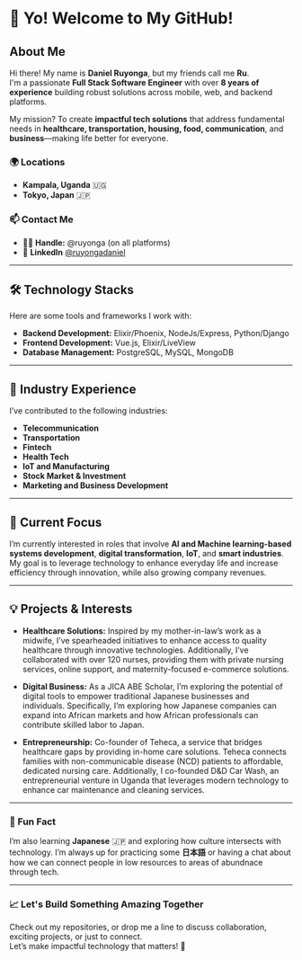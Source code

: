 # 👋 Yo! Welcome to My GitHub!

## About Me
Hi there! My name is **Daniel Ruyonga**, but my friends call me **Ru**.  
I'm a passionate **Full Stack Software Engineer** with over **8 years of experience** building robust solutions across mobile, web, and backend platforms.

My mission? To create **impactful tech solutions** that address fundamental needs in **healthcare, transportation, housing, food, communication**, and **business**—making life better for everyone.

### 🌍 Locations
- **Kampala, Uganda** 🇺🇬  
- **Tokyo, Japan** 🇯🇵  

### 📫 Contact Me
- 🧑‍💻 **Handle:** @ruyonga (on all platforms)
- 🔗 **LinkedIn** [@ruyongadaniel](https://www.linkedin.com/in/ruyongadaniel/)

---

## 🛠️ Technology Stacks
Here are some tools and frameworks I work with:  
- **Backend Development:** Elixir/Phoenix, NodeJs/Express, Python/Django
- **Frontend Development:** Vue.js, Elixir/LiveView
- **Database Management:** PostgreSQL, MySQL, MongoDB

---

## 🌟 Industry Experience
I’ve contributed to the following industries:  
- **Telecommunication**  
- **Transportation**  
- **Fintech**  
- **Health Tech**
- **IoT and Manufacturing**
- **Stock Market & Investment**
- **Marketing and Business Development**

---

## 🌱 Current Focus
I’m currently interested in roles that involve **AI and Machine learning-based systems development**, **digital transformation**, **IoT**, and **smart industries**. My goal is to leverage technology to enhance everyday life and increase efficiency through innovation, while also growing company revenues.

---

## 💡 Projects & Interests
- **Healthcare Solutions:** Inspired by my mother-in-law’s work as a midwife, I’ve spearheaded initiatives to enhance access to quality healthcare through innovative technologies. Additionally, I’ve collaborated with over 120 nurses, providing them with private nursing services, online support, and maternity-focused e-commerce solutions.
  
- **Digital Business:** As a JICA ABE Scholar, I’m exploring the potential of digital tools to empower traditional Japanese businesses and individuals. Specifically, I’m exploring how Japanese companies can expand into African markets and how African professionals can contribute skilled labor to Japan.

- **Entrepreneurship:** Co-founder of Teheca, a service that bridges healthcare gaps by providing in-home care solutions. Teheca connects families with non-communicable disease (NCD) patients to affordable, dedicated nursing care. Additionally, I co-founded D&D Car Wash, an entrepreneurial venture in Uganda that leverages modern technology to enhance car maintenance and cleaning services.

---

### 🎯 Fun Fact

I’m also learning **Japanese** 🇯🇵 and exploring how culture intersects with technology. I’m always up for practicing some **日本語** or having a chat about how we can connect people in low resources to areas of abundnace through tech.  

---

### 📈 Let's Build Something Amazing Together
Check out my repositories, or drop me a line to discuss collaboration, exciting projects, or just to connect.  
Let’s make impactful technology that matters! 🚀
